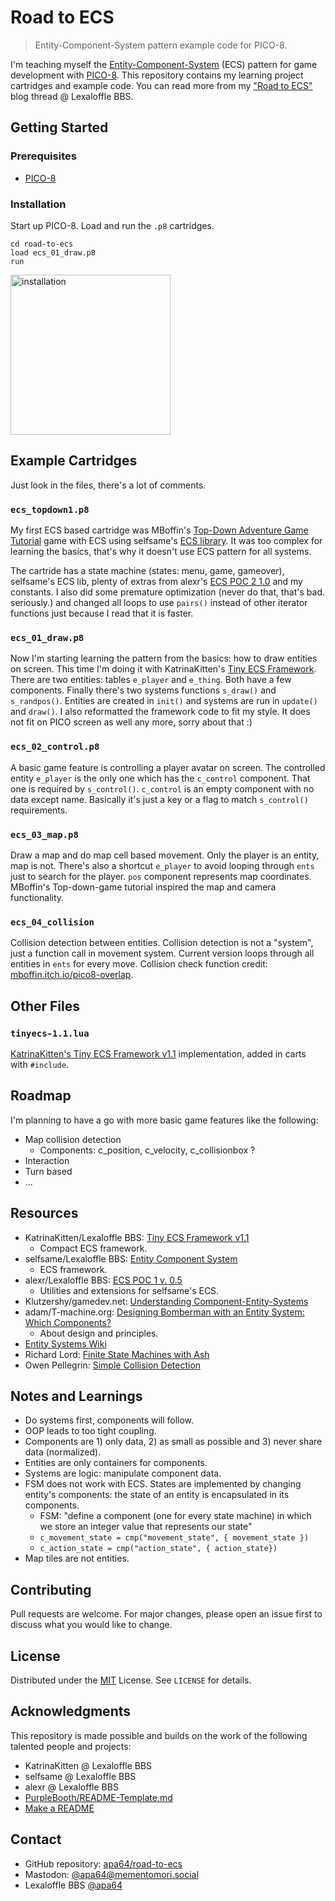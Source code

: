 # Road to ECS

> Entity-Component-System pattern example code for PICO-8.

I'm teaching myself the [Entity-Component-System](https://en.wikipedia.org/wiki/Entity_component_system) (ECS) pattern for game development with [PICO-8](https://www.lexaloffle.com/pico-8.php). This repository contains my learning project cartridges and example code. You can read more from my ["Road to ECS"](https://www.lexaloffle.com/bbs/?tid=39315) blog thread @ Lexaloffle BBS.

## Getting Started

### Prerequisites

- [PICO-8](https://www.lexaloffle.com/pico-8.php)

### Installation

Start up PICO-8. Load and run the `.p8` cartridges.

```pico-8
cd road-to-ecs
load ecs_01_draw.p8
run
```

<img src="https://user-images.githubusercontent.com/2697454/92259791-07d97c00-eee0-11ea-9043-7825f7c2b5a8.gif" width="256" height="256" alt="installation">

## Example Cartridges

Just look in the files, there's a lot of comments.

### `ecs_topdown1.p8`

My first ECS based cartridge was MBoffin's [Top-Down Adventure Game Tutorial](https://www.lexaloffle.com/bbs/?tid=35135) game with ECS using selfsame's [ECS library](https://www.lexaloffle.com/bbs/?tid=30039). It was too complex for learning the basics, that's why it doesn't use ECS pattern for all systems.

The cartride has a state machine (states: menu, game, gameover), selfsame's ECS lib, plenty of extras from alexr's [ECS POC 2 1.0](https://www.lexaloffle.com/bbs/?pid=68554#p) and my constants. I also did some premature optimization (never do that, that's bad. seriously.) and changed all loops to use `pairs()` instead of other iterator functions just because I read that it is faster.

### `ecs_01_draw.p8`

Now I'm starting learning the pattern from the basics: how to draw entities on screen. This time I'm doing it with KatrinaKitten's [Tiny ECS Framework](https://www.lexaloffle.com/bbs/?tid=39021). There are two entities: tables `e_player` and `e_thing`. Both have a few components. Finally there's two systems functions `s_draw()` and `s_randpos()`. Entities are created in `init()` and systems are run in `update()` and `draw()`. I also reformatted the framework code to fit my style. It does not fit on PICO screen as well any more, sorry about that :)

### `ecs_02_control.p8`

A basic game feature is controlling a player avatar on screen. The controlled entity `e_player` is the only one which has the `c_control` component. That one is required by `s_control()`. `c_control` is an empty component with no data except name. Basically it's just a key or a flag to match `s_control()` requirements.

### `ecs_03_map.p8`

Draw a map and do map cell based movement. Only the player is an entity, map is not. There's also a shortcut `e_player` to avoid looping through `ents` just to search for the player. `pos` component represents map coordinates. MBoffin's Top-down-game tutorial inspired the map and camera functionality.

### `ecs_04_collision`

Collision detection between entities. Collision detection is not a "system", just a function call in movement system. Current version loops through all entities in `ents` for every move. Collision check function credit: [mboffin.itch.io/pico8-overlap](https://mboffin.itch.io/pico8-overlap).

## Other Files

### `tinyecs-1.1.lua`

[KatrinaKitten's Tiny ECS Framework v1.1](https://www.lexaloffle.com/bbs/?tid=39021) implementation, added in carts with `#include`.

## Roadmap

I'm planning to have a go with more basic game features like the following:

- Map collision detection
  - Components: c_position, c_velocity, c_collisionbox ?
- Interaction
- Turn based
- ...

## Resources

- KatrinaKitten/Lexaloffle BBS: [Tiny ECS Framework v1.1](https://www.lexaloffle.com/bbs/?tid=39021)
  - Compact ECS framework.
- selfsame/Lexaloffle BBS: [Entity Component System](https://www.lexaloffle.com/bbs/?tid=30039)
  - ECS framework.
- alexr/Lexaloffle BBS: [ECS POC 1 v. 0.5](https://www.lexaloffle.com/bbs/?pid=68554#p)
  - Utilities and extensions for selfsame's ECS.
- Klutzershy/gamedev.net: [Understanding Component-Entity-Systems](https://www.gamedev.net/tutorials/_/technical/game-programming/understanding-component-entity-systems-r3013/)
- adam/T-machine.org: [Designing Bomberman with an Entity System: Which Components?](http://t-machine.org/index.php/2013/05/30/designing-bomberman-with-an-entity-system-which-components/)
  - About design and principles.
- [Entity Systems Wiki](http://entity-systems.wikidot.com/)
- Richard Lord: [Finite State Machines with Ash](https://www.richardlord.net/blog/ecs/finite-state-machines-with-ash.html)
- Owen Pellegrin: [Simple Collision Detection](http://www.owenpellegrin.com/articles/vb-net/simple-collision-detection/)

## Notes and Learnings

- Do systems first, components will follow.
- OOP leads to too tight coupling.
- Components are 1) only data, 2) as small as possible and 3) never share data (normalized).
- Entities are only containers for components.
- Systems are logic: manipulate component data.
- FSM does not work with ECS. States are implemented by changing entity's components: the state of an entity is encapsulated in its components.
  - FSM: "define a component (one for every state machine) in which we store an integer value that represents our state"
  - `c_movement_state = cmp("movement_state", { movement_state })`
  - `c_action_state = cmp("action_state", { action_state})`
- Map tiles are not entities.

## Contributing

Pull requests are welcome. For major changes, please open an issue first to discuss what you would like to change.

## License

Distributed under the [MIT](https://choosealicense.com/licenses/mit/) License. See `LICENSE` for details.

## Acknowledgments

This repository is made possible and builds on the work of the following talented people and projects:

- KatrinaKitten @ Lexaloffle BBS
- selfsame @ Lexaloffle BBS
- alexr @ Lexaloffle BBS
- [PurpleBooth/README-Template.md](https://gist.github.com/PurpleBooth/109311bb0361f32d87a2)
- [Make a README](https://www.makeareadme.com/)

## Contact

- GitHub repository: [apa64/road-to-ecs](https://github.com/apa64/road-to-ecs)
- Mastodon: [@apa64@mementomori.social](https://mementomori.social/@apa64)
- Lexaloffle BBS [@apa64](https://www.lexaloffle.com/bbs/?uid=45600)
